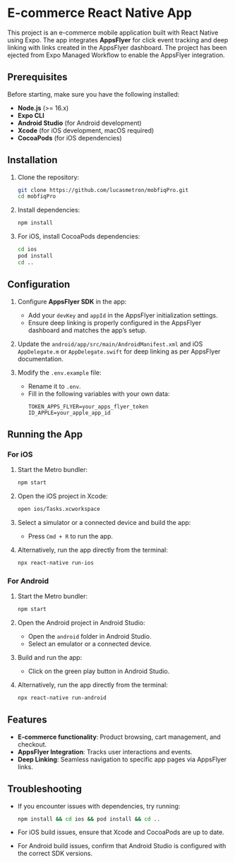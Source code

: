# E-commerce React Native App

This project is an e-commerce mobile application built with React Native using Expo. The app integrates **AppsFlyer** for click event tracking and deep linking with links created in the AppsFlyer dashboard. The project has been ejected from Expo Managed Workflow to enable the AppsFlyer integration.

## Prerequisites

Before starting, make sure you have the following installed:

- **Node.js** (>= 16.x)
- **Expo CLI**
- **Android Studio** (for Android development)
- **Xcode** (for iOS development, macOS required)
- **CocoaPods** (for iOS dependencies)

## Installation

1. Clone the repository:
   ```bash
   git clone https://github.com/lucasmetron/mobfiqPro.git
   cd mobfiqPro
   ```

2. Install dependencies:
   ```bash
   npm install
   ```

3. For iOS, install CocoaPods dependencies:
   ```bash
   cd ios
   pod install
   cd ..
   ```

## Configuration

1. Configure **AppsFlyer SDK** in the app:
   - Add your `devKey` and `appId` in the AppsFlyer initialization settings.
   - Ensure deep linking is properly configured in the AppsFlyer dashboard and matches the app’s setup.

2. Update the `android/app/src/main/AndroidManifest.xml` and iOS `AppDelegate.m` or `AppDelegate.swift` for deep linking as per AppsFlyer documentation.

3. Modify the `.env.example` file:
   - Rename it to `.env`.
   - Fill in the following variables with your own data:
     ```env
     TOKEN_APPS_FLYER=your_apps_flyer_token
     ID_APPLE=your_apple_app_id
     ```

## Running the App

### For iOS

1. Start the Metro bundler:
   ```bash
   npm start
   ```

2. Open the iOS project in Xcode:
   ```bash
   open ios/Tasks.xcworkspace
   ```

3. Select a simulator or a connected device and build the app:
   - Press `Cmd + R` to run the app.

4. Alternatively, run the app directly from the terminal:
   ```bash
   npx react-native run-ios
   ```

### For Android

1. Start the Metro bundler:
   ```bash
   npm start
   ```

2. Open the Android project in Android Studio:
   - Open the `android` folder in Android Studio.
   - Select an emulator or a connected device.

3. Build and run the app:
   - Click on the green play button in Android Studio.

4. Alternatively, run the app directly from the terminal:
   ```bash
   npx react-native run-android
   ```

## Features

- **E-commerce functionality**: Product browsing, cart management, and checkout.
- **AppsFlyer Integration**: Tracks user interactions and events.
- **Deep Linking**: Seamless navigation to specific app pages via AppsFlyer links.

## Troubleshooting

- If you encounter issues with dependencies, try running:
  ```bash
  npm install && cd ios && pod install && cd ..
  ```

- For iOS build issues, ensure that Xcode and CocoaPods are up to date.
- For Android build issues, confirm that Android Studio is configured with the correct SDK versions.


